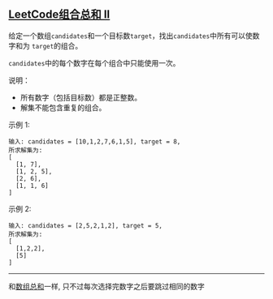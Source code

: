 ## [LeetCode组合总和 II](https://leetcode-cn.com/problems/combination-sum-ii/)

给定一个数组`candidates`和一个目标数`target`，找出`candidates`中所有可以使数字和为 `target`的组合。

`candidates`中的每个数字在每个组合中只能使用一次。

说明：

- 所有数字（包括目标数）都是正整数。
- 解集不能包含重复的组合。 

示例 1:
```
输入: candidates = [10,1,2,7,6,1,5], target = 8,
所求解集为:
[
  [1, 7],
  [1, 2, 5],
  [2, 6],
  [1, 1, 6]
]
```
示例 2:
```
输入: candidates = [2,5,2,1,2], target = 5,
所求解集为:
[
  [1,2,2],
  [5]
]
```
***
和[数组总和](../Combination%20Sum/数组总和.md)一样, 只不过每次选择完数字之后要跳过相同的数字 